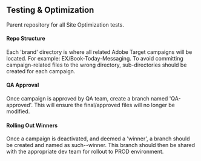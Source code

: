 # <h2>Testing & Optimization</h2>
Parent repository for all Site Optimization tests.

<h4>Repo Structure</h4>
Each 'brand' directory is where all related Adobe Target campaigns will be located. For example: EX/Book-Today-Messaging. To avoid committing campaign-related files to the wrong directory, sub-directories should be created for each campaign.

<h4>QA Approval</h4>
Once campaign is approved by QA team, create a branch named 'QA-approved'. This will ensure the final/approved files will no longer be modified.

<h4>Rolling Out Winners</h4>
Once a campaign is deactivated, and deemed a 'winner', a branch should be created and named as such--winner. This branch should then be shared with the appropriate dev team for rollout to PROD environment.
